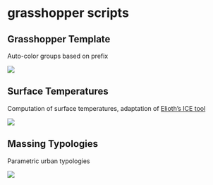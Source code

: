 # grasshopper scripts



## Grasshopper Template

Auto-color groups based on prefix  

![](https://github.com/echoesparis/scripts/blob/main/os_gh-template.gif)

## Surface Temperatures

Computation of surface temperatures, adaptation of [Elioth’s ICE tool](https://github.com/Art-Ev/ICEtool) 

![](https://github.com/echoesparis/scripts/blob/main/ee_surface%20temperature/ee_surface%20temperature_example.gif)

## Massing Typologies

Parametric urban typologies

![](https://github.com/echoesparis/scripts/blob/main/urb_massing-typologies.gif)
